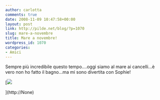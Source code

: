 ```yaml
---
author: carlotta
comments: true
date: 2008-11-09 10:47:58+00:00
layout: post
link: http://pilde.net/blog/?p=1070
slug: mare-a-novembre
title: Mare a novembre!
wordpress_id: 1070
categories:
- Amici
---
```


Sempre più incredibile questo tempo....oggi siamo al mare ai cancelli...è vero non ho fatto il bagno...ma mi sono divertita con Sophie!

[![]({{baseurl}}/uploads/2008/11/mare_comics.jpg)


](http://None)



